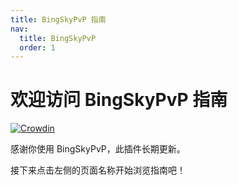 ```yaml
---
title: BingSkyPvP 指南
nav:
  title: BingSkyPvP
  order: 1
---
```


# 欢迎访问 BingSkyPvP 指南

[![Crowdin](https://badges.crowdin.net/bings-plugins/localized.svg)](https://crowdin.com/project/bings-plugins)

感谢你使用 BingSkyPvP，此插件长期更新。

接下来点击左侧的页面名称开始浏览指南吧！

<Features></Features>
